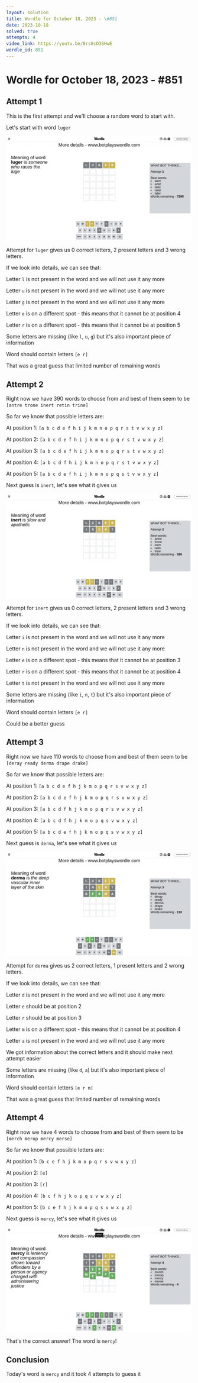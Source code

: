 ```yaml
---
layout: solution
title: Wordle for October 18, 2023 - \#851
date: 2023-10-18
solved: true
attempts: 4
video_link: https://youtu.be/8rs0cD3SHwE
wordle_id: 851
---
```


# Wordle for October 18, 2023 - \#851

## Attempt 1

This is the first attempt and we'll choose a random word to start with.

Let's start with word `luger`

![Attempt 1](2023-10-18/attempt-1.png)

Attempt for `luger` gives us 0 correct letters, 2 present letters and 3 wrong letters.

If we look into details, we can see that:

Letter `l` is not present in the word and we will not use it any more

Letter `u` is not present in the word and we will not use it any more

Letter `g` is not present in the word and we will not use it any more

Letter `e` is on a different spot - this means that it cannot be at position 4

Letter `r` is on a different spot - this means that it cannot be at position 5

Some letters are missing (like `l`, `u`, `g`) but it's also important piece of information

Word should contain letters `[e r]`

That was a great guess that limited number of remaining words



## Attempt 2

Right now we have 390 words to choose from and best of them seem to be `[antre trone inert retin trine]`

So far we know that possible letters are:

At position 1: `[a b c d e f h i j k m n o p q r s t v w x y z]`

At position 2: `[a b c d e f h i j k m n o p q r s t v w x y z]`

At position 3: `[a b c d e f h i j k m n o p q r s t v w x y z]`

At position 4: `[a b c d f h i j k m n o p q r s t v w x y z]`

At position 5: `[a b c d e f h i j k m n o p q s t v w x y z]`

Next guess is `inert`, let's see what it gives us

![Attempt 2](2023-10-18/attempt-2.png)

Attempt for `inert` gives us 0 correct letters, 2 present letters and 3 wrong letters.

If we look into details, we can see that:

Letter `i` is not present in the word and we will not use it any more

Letter `n` is not present in the word and we will not use it any more

Letter `e` is on a different spot - this means that it cannot be at position 3

Letter `r` is on a different spot - this means that it cannot be at position 4

Letter `t` is not present in the word and we will not use it any more

Some letters are missing (like `i`, `n`, `t`) but it's also important piece of information

Word should contain letters `[e r]`

Could be a better guess



## Attempt 3

Right now we have 110 words to choose from and best of them seem to be `[deray ready derma drape drake]`

So far we know that possible letters are:

At position 1: `[a b c d e f h j k m o p q r s v w x y z]`

At position 2: `[a b c d e f h j k m o p q r s v w x y z]`

At position 3: `[a b c d f h j k m o p q r s v w x y z]`

At position 4: `[a b c d f h j k m o p q s v w x y z]`

At position 5: `[a b c d e f h j k m o p q s v w x y z]`

Next guess is `derma`, let's see what it gives us

![Attempt 3](2023-10-18/attempt-3.png)

Attempt for `derma` gives us 2 correct letters, 1 present letters and 2 wrong letters.

If we look into details, we can see that:

Letter `d` is not present in the word and we will not use it any more

Letter `e` should be at position 2

Letter `r` should be at position 3

Letter `m` is on a different spot - this means that it cannot be at position 4

Letter `a` is not present in the word and we will not use it any more

We got information about the correct letters and it should make next attempt easier

Some letters are missing (like `d`, `a`) but it's also important piece of information

Word should contain letters `[e r m]`

That was a great guess that limited number of remaining words



## Attempt 4

Right now we have 4 words to choose from and best of them seem to be `[merch merop mercy merse]`

So far we know that possible letters are:

At position 1: `[b c e f h j k m o p q r s v w x y z]`

At position 2: `[e]`

At position 3: `[r]`

At position 4: `[b c f h j k o p q s v w x y z]`

At position 5: `[b c e f h j k m o p q s v w x y z]`

Next guess is `mercy`, let's see what it gives us

![Attempt 4](2023-10-18/attempt-4.png)

That's the correct answer! The word is `mercy`!

## Conclusion

Today's word is `mercy` and it took 4 attempts to guess it

